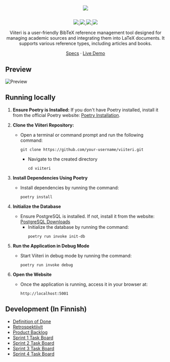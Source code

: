 # <p align="center"><img src="./docs/assets/logo.png"></p>

<p align="center">
    <a href="https://github.com/3nd3r1/ohtu-miniprojekti/actions/workflows/main.yml" alt="Continuous Integration">
        <img src="https://github.com/3nd3r1/ohtu-miniprojekti/actions/workflows/main.yml/badge.svg"/>
    </a>
    <a href="https://codecov.io/gh/3nd3r1/ohtu-miniprojekti" alt="Codecov">
        <img src="https://codecov.io/gh/3nd3r1/ohtu-miniprojekti/graph/badge.svg?token=LB9DOS5ALB"/>
    </a>
    <a href="https://github.com/3nd3r1/ohtu-miniprojekti/blob/main/LICENSE" alt="License">
        <img src="https://img.shields.io/github/license/3nd3r1/ohtu-miniprojekti"/>
    </a>
    <a href="https://github.com/3nd3r1/ohtu-miniprojekti/releases/latest" alt="Release">
        <img src="https://img.shields.io/github/v/release/3nd3r1/ohtu-miniprojekti"/>
    </a>
    
</p>

<p align="center">
Viiteri is a user-friendly BibTeX reference management tool designed for managing academic sources and integrating them into LaTeX documents. It supports various reference types, including articles and books.
</p>
<p align="center">
    <a href="https://ohjelmistotuotanto-hy.github.io/speksi/">Specs</a>
    ·
    <a href="https://viiteri.onrender.com/">Live Demo</a>
</p>

## Preview

![Preview](./docs/assets/preview.jpg)

## Running locally

1. **Ensure Poetry is Installed:**
   If you don't have Poetry installed, install it from the official Poetry website: [Poetry Installation](https://python-poetry.org/docs/).

2. **Clone the Viiteri Repository:**
   - Open a terminal or command prompt and run the following command:
     ```
     git clone https://github.com/your-username/viiteri.git
     ```
     - Navigate to the created directory
       ```
       cd viiteri
       ```

3. **Install Dependencies Using Poetry**
   - Install dependencies by running the command:
     ```
     poetry install
     ```

4. **Initialize the Database**
   - Ensure PostgreSQL is installed. If not, install it from the website: [PostgreSQL Downloads](https://www.postgresql.org/download/)
     - Initialize the database by running the command:
       ```
       poetry run invoke init-db
       ```

5. **Run the Application in Debug Mode**
   - Start Viiteri in debug mode by running the command:
     ```
     poetry run invoke debug
     ```

6. **Open the Website**
   - Once the application is running, access it in your browser at:
     ```
     http://localhost:5001
     ```

## Development (In Finnish)

- [Definition of Done](./docs/definition_of_done.md)
- [Retrospektiivit](./RETRO.md)
- [Product Backlog](https://github.com/users/3nd3r1/projects/2/views/1)
- [Sprint 1 Task Board](https://github.com/users/3nd3r1/projects/1/views/1)
- [Sprint 2 Task Board](https://github.com/users/3nd3r1/projects/3/views/1)
- [Sprint 3 Task Board](https://github.com/users/3nd3r1/projects/4/views/1)
- [Sprint 4 Task Board](https://github.com/users/3nd3r1/projects/5/views/1)
